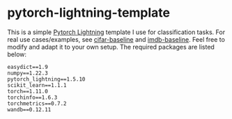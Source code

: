 # pytorch-lightning-template

This is a simple [Pytorch Lightning](https://pytorch-lightning.readthedocs.io/en/stable/) template I use for classification tasks. For real use cases/examples, see [cifar-baseline](https://github.com/chrisliu298/cifar-baseline) and [imdb-baseline](https://github.com/chrisliu298/imdb-baseline). Feel free to modify and adapt it to your own setup. The required packages are listed below:

```text
easydict==1.9
numpy==1.22.3
pytorch_lightning==1.5.10
scikit_learn==1.1.1
torch==1.11.0
torchinfo==1.6.3
torchmetrics==0.7.2
wandb==0.12.11
```
